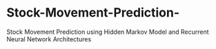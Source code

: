 # Stock-Movement-Prediction-
Stock Movement Prediction using Hidden Markov Model and Recurrent Neural Network Architectures
